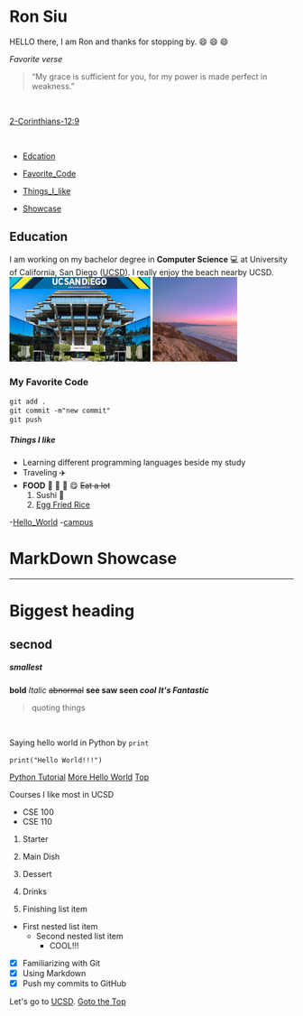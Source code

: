 # Ron Siu
HELLO there, I am Ron and thanks for stopping by. :smile: :smile: :smile:

*Favorite verse*
>“My grace is sufficient for you, for my power is made perfect in weakness.” 
<br/>

[2-Corinthians-12:9](https://www.biblegateway.com/passage/?search=2%20Corinthians%2012%3A9&version=NIV)

<br/>

- [Edcation](#education)

- [Favorite_Code](#my-favorite-code)

- [Things_I_like](#things-i-like)
  
- [Showcase](#markdown-showcase)

## Education
I am working on my bachelor degree in **Computer Science** :computer: 
at University of California, San Diego ([UCSD](https://ucsd.edu/)). 
I really enjoy the beach nearby UCSD. 
<br/>
<img src="./images/UCSD.png" width="250px" height="150px">
<img src="./images/LaJolla.jpg" width="150px" height="150px">

### My Favorite Code
```
git add .
git commit -m"new commit"
git push
```

##### Things I like 
- Learning different programming languages beside my study
- Traveling  :airplane:
- **FOOD** :rice: :curry: :bento: :yum: ~~Eat a lot~~
  1. Sushi :sushi:
  2. [Egg Fried Rice](https://www.youtube.com/watch?v=FrUfwpaNNIM) 

-[Hello_World](./HelloWorld.md)
  -[campus](./images/campus-timeline.jpg)

# MarkDown Showcase
<hr/>

# Biggest heading
## secnod
##### smallest

**bold**
*Italic*
~~abnormal~~
**see saw seen _cool_**
***It's Fantastic***
> quoting things
<br/>

Saying hello world in Python by `print`
```
print("Hello World!!!")
```
[Python Tutorial](https://www.w3schools.com/python/default.asp)
[More Hello World](./HelloWorld.md)
[Top](#ron-siu)

Courses I like most in UCSD
* CSE 100
* CSE 110

1. Starter
2. Main Dish
3. Dessert
4. Drinks
   
1.   Finishing list item
  - First nested list item
    - Second nested list item
      - COOL!!!

- [x] Familiarizing with Git
- [x] Using Markdown
- [x] Push my commits to GitHub

Let's go to [UCSD](https://ucsd.edu/). 
[Goto the Top](#ron-siu)